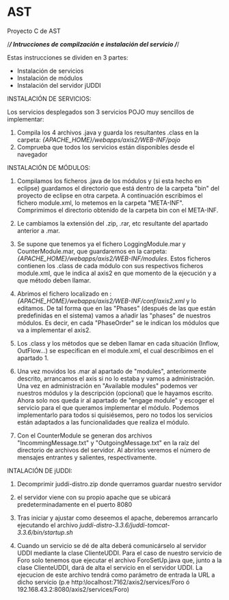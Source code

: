 # AST
Proyecto C de AST

/*********************************************************/
  Intrucciones de compilzación e instalación del servicio
/*********************************************************/

Estas instrucciones se dividen en 3 partes:
  - Instalación de servicios
  - Instalación de módulos
  - Instalación del servidor jUDDI

INSTALACIÓN DE SERVICIOS:

Los servicios desplegados son 3 servicios POJO muy sencillos de implementar:
1. Compila los 4 archivos .java y guarda los resultantes .class en la carpeta: _{APACHE_HOME}/webapps/axis2/WEB-INF/pojo_
2. Comprueba que todos los servicios están disponibles desde el navegador


INSTALACIÓN DE MÓDULOS:

1. Compilamos los ficheros .java de los módulos y (si esta hecho en eclipse) guardamos el directorio que está dentro de la carpeta "bin" del proyecto de eclipse en otra carpeta. A continuación escribimos el fichero module.xml, lo metemos en la carpeta "META-INF". Comprimimos el directorio obtenido de la carpeta bin con el META-INF.

2. Le cambiamos la extensión del .zip, .rar, etc resultante del apartado anterior a .mar.

3. Se supone que tenemos ya el fichero LoggingModule.mar y CounterModule.mar, que guardaremos en la carpeta: _{APACHE_HOME}/webapps/axis2/WEB-INF/modules_. Estos ficheros contienen los .class de cada módulo con sus respectivos ficheros module.xml, que le indica al axis2 en que momento de la ejecución y a que método deben llamar.

4. Abrimos el fichero localizado en : _{APACHE_HOME}/webapps/axis2/WEB-INF/conf/axis2.xml_ y lo editamos. De tal forma que en las "Phases" (después de las que están predefinidas en el sistema) vamos a añadir las "phases" de nuestros módulos. Es decir, en cada "PhaseOrder" se le indican los módulos que va a implementar el axis2.

5. Los .class y los métodos que se deben llamar en cada situación (Inflow, OutFlow...) se especifican en el module.xml, el cual describimos en el apartado 1.

6. Una vez movidos los .mar al apartado de "modules", anteriormente descrito, arrancamos el axis si no lo estaba y vamos a administración. Una vez en administración en "Available modules" podemos ver nuestros módulos y la descripción (opcional) que le hayamos escrito. Ahora solo nos queda ir al apartado de "engage module" y escoger el servicio para el que queramos implementar el módulo. Podemos implementarlo para todos si quisiésemos, pero no todos los servicios están adaptados a las funcionalidades que realiza el módulo.

7. Con el CounterModule se generan dos archivos "IncommingMessage.txt" y "OutgoingMessage.txt" en la raíz del directorio de archivos del servidor. Al abrirlos veremos el número de mensajes entrantes y salientes, respectivamente.

INTALACIÓN DE jUDDI:

1. Decomprimir juddi-distro.zip donde querramos guardar nuestro servidor

2. el servidor viene con su propio apache que se ubicará predeterminadamente en el puerto 8080

3. Tras iniciar y ajustar como deseemos el apache, deberemos arrancarlo ejecutando el archivo _juddi-distro-3.3.6/juddi-tomcat-3.3.6/bin/startup.sh_ 

4. Cuando un servicio se dé de alta deberá comunicárselo al servidor UDDI mediante la clase ClienteUDDI. Para el caso de nuestro servicio de Foro solo tenemos que ejecutar el archivo ForoSetUp.java que, junto a la clase ClienteUDDI, dará de alta el servicio en el servidor UDDI. La ejecucion de este archivo tendrá como parámetro de entrada la URL a dicho servicio (p.e http:\\localhost:7162/axis2/services/Foro ó 192.168.43.2:8080/axis2/services/Foro)

